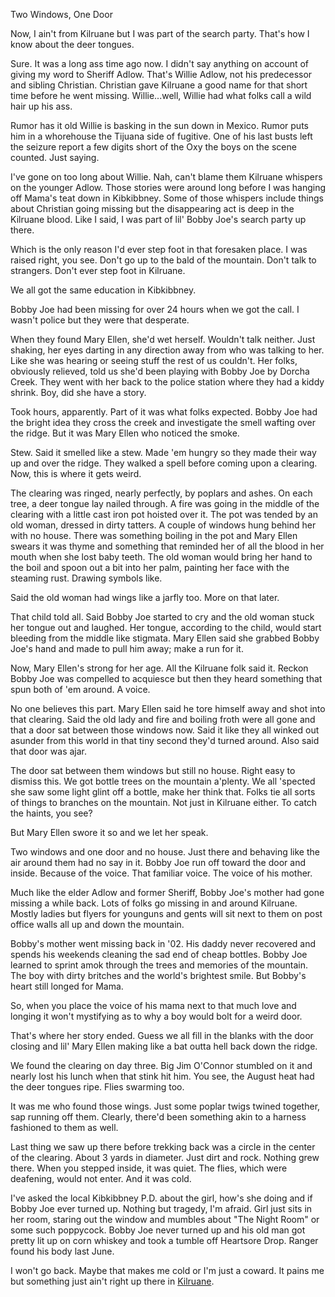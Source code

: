 Two Windows, One Door

Now, I ain't from Kilruane but I was part of the search party. That's how I know about the deer tongues.

Sure. It was a long ass time ago now. I didn't say anything on account of giving my word to Sheriff Adlow. That's Willie Adlow, not his predecessor and sibling Christian. Christian gave Kilruane a good name for that short time before he went missing. Willie...well, Willie had what folks call a wild hair up his ass.

Rumor has it old Willie is basking in the sun down in Mexico. Rumor puts him in a whorehouse the Tijuana side of fugitive. One of his last busts left the seizure report a few digits short of the Oxy the boys on the scene counted. Just saying.

I've gone on too long about Willie. Nah, can't blame them Kilruane whispers on the younger Adlow. Those stories were around long before I was hanging off Mama's teat down in Kibkibbney. Some of those whispers include things about Christian going missing but the disappearing act is deep in the Kilruane blood. Like I said, I was part of lil' Bobby Joe's search party up there.

Which is the only reason I'd ever step foot in that foresaken place. I was raised right, you see. Don't go up to the bald of the mountain. Don't talk to strangers. Don't ever step foot in Kilruane.

We all got the same education in Kibkibbney.

Bobby Joe had been missing for over 24 hours when we got the call. I wasn't police but they were that desperate.

When they found Mary Ellen, she'd wet herself. Wouldn't talk neither. Just shaking, her eyes darting in any direction away from who was talking to her. Like she was hearing or seeing stuff the rest of us couldn't. Her folks, obviously relieved, told us she'd been playing with Bobby Joe by Dorcha Creek. They went with her back to the police station where they had a kiddy shrink. Boy, did she have a story.

Took hours, apparently. Part of it was what folks expected. Bobby Joe had the bright idea they cross the creek and investigate the smell wafting over the ridge. But it was Mary Ellen who noticed the smoke.

Stew. Said it smelled like a stew. Made 'em hungry so they made their way up and over the ridge. They walked a spell before coming upon a clearing. Now, this is where it gets weird.

The clearing was ringed, nearly perfectly, by poplars and ashes. On each tree, a deer tongue lay nailed through. A fire was going in the middle of the clearing with a little cast iron pot hoisted over it. The pot was tended by an old woman, dressed in dirty tatters. A couple of windows hung behind her with no house. There was something boiling in the pot and Mary Ellen swears it was thyme and something that reminded her of all the blood in her mouth when she lost baby teeth. The old woman would bring her hand to the boil and spoon out a bit into her palm, painting her face with the steaming rust. Drawing symbols like.

Said the old woman had wings like a jarfly too. More on that later.

That child told all. Said Bobby Joe started to cry and the old woman stuck her tongue out and laughed. Her tongue, according to the child, would start bleeding from the middle like stigmata. Mary Ellen said she grabbed Bobby Joe's hand and made to pull him away; make a run for it.

Now, Mary Ellen's strong for her age. All the Kilruane folk said it. Reckon Bobby Joe was compelled to acquiesce but then they heard something that spun both of 'em around. A voice.

No one believes this part. Mary Ellen said he tore himself away and shot into that clearing. Said the old lady and fire and boiling froth were all gone and that a door sat between those windows now. Said it like they all winked out asunder from this world in that tiny second they'd turned around. Also said that door was ajar.

The door sat between them windows but still no house. Right easy to dismiss this. We got bottle trees on the mountain a'plenty. We all 'spected she saw some light glint off a bottle, make her think that. Folks tie all sorts of things to branches on the mountain. Not just in Kilruane either. To catch the haints, you see?

But Mary Ellen swore it so and we let her speak.

Two windows and one door and no house. Just there and behaving like the air around them had no say in it. Bobby Joe run off toward the door and inside. Because of the voice. That familiar voice. The voice of his mother.

Much like the elder Adlow and former Sheriff, Bobby Joe's mother had gone missing a while back. Lots of folks go missing in and around Kilruane. Mostly ladies but flyers for younguns and gents will sit next to them on post office walls all up and down the mountain.

Bobby's mother went missing back in '02. His daddy never recovered and spends his weekends cleaning the sad end of cheap bottles. Bobby Joe learned to sprint amok through the trees and memories of the mountain. The boy with dirty britches and the world's brightest smile. But Bobby's heart still longed for Mama.

So, when you place the voice of his mama next to that much love and longing it won't mystifying as to why a boy would bolt for a weird door.

That's where her story ended. Guess we all fill in the blanks with the door closing and lil' Mary Ellen making like a bat outta hell back down the ridge.

We found the clearing on day three. Big Jim O'Connor stumbled on it and nearly lost his lunch when that stink hit him. You see, the August heat had the deer tongues ripe. Flies swarming too.

It was me who found those wings. Just some poplar twigs twined together, sap running off them. Clearly, there'd been something akin to a harness fashioned to them as well.

Last thing we saw up there before trekking back was a circle in the center of the clearing. About 3 yards in diameter. Just dirt and rock. Nothing grew there. When you stepped inside, it was quiet. The flies, which were deafening, would not enter. And it was cold.

I've asked the local Kibkibbney P.D. about the girl, how's she doing and if Bobby Joe ever turned up. Nothing but tragedy, I'm afraid. Girl just sits in her room, staring out the window and mumbles about "The Night Room" or some such poppycock. Bobby Joe never turned up and his old man got pretty lit up on corn whiskey and took a tumble off Heartsore Drop. Ranger found his body last June.

I won't go back. Maybe that makes me cold or I'm just a coward. It pains me but something just ain't right up there in [Kilruane](https://thelovetalker.com).
